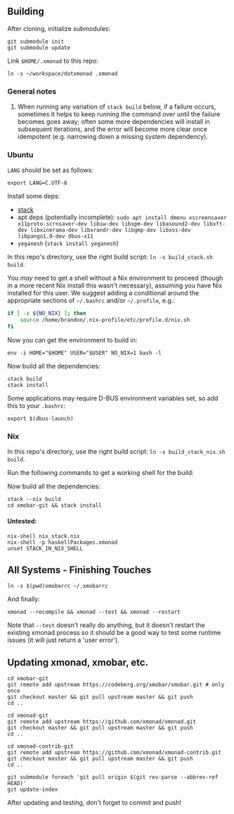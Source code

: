 ## Building

After cloning, initialize submodules:

```
git submodule init
git submodule update
```


Link `$HOME/.xmonad` to this repo:

```
ln -s ~/workspace/dotxmonad .xmonad
```

### General notes
1. When running any variation of `stack build` below, if a failure occurs,
sometimes it helps to keep running the command over until the failure
becomes goes away; often some more dependencies will install in subsequent
iterations, and the error will become more clear once idempotent (e.g. 
narrowing down a missing system dependency).

### Ubuntu

`LANG` should be set as follows:

```
export LANG=C.UTF-8
```

Install some deps:

- [stack](https://docs.haskellstack.org/en/stable/install_and_upgrade/)
- apt deps (potentially incomplete): `sudo apt install dmenu xscreensaver x11proto-scrnsaver-dev libiw-dev libxpm-dev libasound2-dev libxft-dev libxinerama-dev libxrandr-dev libgmp-dev libxss-dev libpango1.0-dev dbus-x11`
- `yeganesh` (`stack install yeganesh`)

In this repo's directory, use the right build script:
`ln -s build_stack.sh build`.

You *may* need to get a shell without a Nix environment to proceed (though in
a more recent Nix install this wasn't necessary), assuming you
have Nix installed for this user. We suggest adding a conditional around
the appropriate sections of `~/.bashrc` and/or `~/.profile`, e.g.:

```bash
if [ -z ${NO_NIX} ]; then
    source /home/brandon/.nix-profile/etc/profile.d/nix.sh
fi
```

Now you can get the environment to build in:

```
env -i HOME="$HOME" USER="$USER" NO_NIX=1 bash -l
```

Now build all the dependencies:

```
stack build
stack install
```


Some applications may require D-BUS environment variables set, so add
this to your `.bashrc`:

```
export $(dbus-launch)
```

### Nix

In this repo's directory, use the right build script:
`ln -s build_stack_nix.sh build`.

Run the following commands to get a working shell for the build:


Now build all the dependencies:

```
stack --nix build
cd xmobar-git && stack install
```

#### Untested:

```
nix-shell nix_stack.nix
nix-shell -p haskellPackages.xmonad
unset STACK_IN_NIX_SHELL
```

## All Systems - Finishing Touches


```
ln -s $(pwd)xmobarrc ~/.xmobarrc
```

And finally:

```
xmonad --recompile && xmonad --test && xmonad --restart
```

Note that `--test` doesn't really do anything, but it doesn't restart
the existing xmonad process so it should be a good way to test some
runtime issues (it will just return a 'user error').




## Updating xmonad, xmobar, etc.

```
cd xmobar-git
git remote add upstream https://codeberg.org/xmobar/xmobar.git # only once
git checkout master && git pull upstream master && git push
cd ..

cd xmonad-git
git remote add upstream https://github.com/xmonad/xmonad.git
git checkout master && git pull upstream master && git push
cd ..

cd xmonad-contrib-git
git remote add upstream https://github.com/xmonad/xmonad-contrib.git
git checkout master && git pull upstream master && git push
cd ..

git submodule foreach 'git pull origin $(git rev-parse --abbrev-ref HEAD)'
git update-index
```

After updating and testing, don't forget to commit and push!
